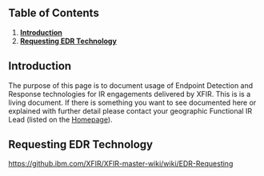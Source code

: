 
## Table of Contents
1. [**Introduction**](#Introduction)
2. [**Requesting EDR Technology**](#Requesting-EDR-Technology)

## Introduction
The purpose of this page is to document usage of Endpoint Detection and Response technologies for IR engagements delivered by XFIR. This is is a living document. If there is something you want to see documented here or explained with further detail please contact your geographic Functional IR Lead (listed on the  [Homepage](Home)).


## Requesting EDR Technology
https://github.ibm.com/XFIR/XFIR-master-wiki/wiki/EDR-Requesting


